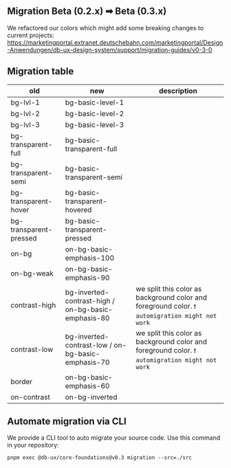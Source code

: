 ## Migration Beta (0.2.x) ➡ Beta (0.3.x)

We refactored our colors which might add some breaking changes to current projects: <https://marketingportal.extranet.deutschebahn.com/marketingportal/Design-Anwendungen/db-ux-design-system/support/migration-guides/v0-3-0>

## Migration table

| old                    | new                                                 | description                                                                                     |
| ---------------------- | --------------------------------------------------- | ----------------------------------------------------------------------------------------------- |
| bg-lvl-1               | bg-basic-level-1                                    |                                                                                                 |
| bg-lvl-2               | bg-basic-level-2                                    |                                                                                                 |
| bg-lvl-3               | bg-basic-level-3                                    |                                                                                                 |
| bg-transparent-full    | bg-basic-transparent-full                           |                                                                                                 |
| bg-transparent-semi    | bg-basic-transparent-semi                           |                                                                                                 |
| bg-transparent-hover   | bg-basic-transparent-hovered                        |                                                                                                 |
| bg-transparent-pressed | bg-basic-transparent-pressed                        |                                                                                                 |
| on-bg                  | on-bg-basic-emphasis-100                            |                                                                                                 |
| on-bg-weak             | on-bg-basic-emphasis-90                             |                                                                                                 |
| contrast-high          | bg-inverted-contrast-high / on-bg-basic-emphasis-80 | we split this color as background color and foreground color. `❗ automigration might not work` |
| contrast-low           | bg-inverted-contrast-low / on-bg-basic-emphasis-70  | we split this color as background color and foreground color. `❗ automigration might not work` |
| border                 | on-bg-basic-emphasis-60                             |                                                                                                 |
| on-contrast            | on-bg-inverted                                      |                                                                                                 |

## Automate migration via CLI

We provide a CLI tool to auto migrate your source code. Use this command in your repository:

```shell
pnpm exec @db-ux/core-foundations@v0.3 migration --src=./src
```
